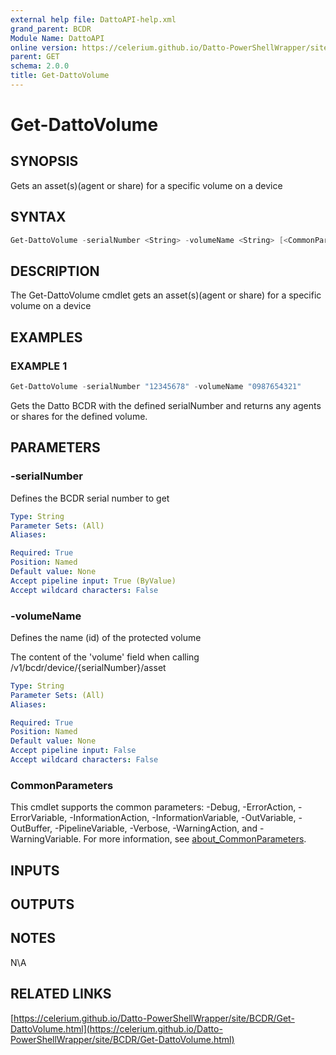 ```yaml
---
external help file: DattoAPI-help.xml
grand_parent: BCDR
Module Name: DattoAPI
online version: https://celerium.github.io/Datto-PowerShellWrapper/site/BCDR/Get-DattoVolume.html
parent: GET
schema: 2.0.0
title: Get-DattoVolume
---
```


# Get-DattoVolume

## SYNOPSIS
Gets an asset(s)(agent or share) for a specific volume on a device

## SYNTAX

```powershell
Get-DattoVolume -serialNumber <String> -volumeName <String> [<CommonParameters>]
```

## DESCRIPTION
The Get-DattoVolume cmdlet gets an asset(s)(agent or share)
for a specific volume on a device

## EXAMPLES

### EXAMPLE 1
```powershell
Get-DattoVolume -serialNumber "12345678" -volumeName "0987654321"
```

Gets the Datto BCDR with the defined serialNumber and returns any
agents or shares for the defined volume.

## PARAMETERS

### -serialNumber
Defines the BCDR serial number to get

```yaml
Type: String
Parameter Sets: (All)
Aliases:

Required: True
Position: Named
Default value: None
Accept pipeline input: True (ByValue)
Accept wildcard characters: False
```

### -volumeName
Defines the name (id) of the protected volume

The content of the 'volume' field when calling /v1/bcdr/device/{serialNumber}/asset

```yaml
Type: String
Parameter Sets: (All)
Aliases:

Required: True
Position: Named
Default value: None
Accept pipeline input: False
Accept wildcard characters: False
```

### CommonParameters
This cmdlet supports the common parameters: -Debug, -ErrorAction, -ErrorVariable, -InformationAction, -InformationVariable, -OutVariable, -OutBuffer, -PipelineVariable, -Verbose, -WarningAction, and -WarningVariable. For more information, see [about_CommonParameters](http://go.microsoft.com/fwlink/?LinkID=113216).

## INPUTS

## OUTPUTS

## NOTES
N\A

## RELATED LINKS

[https://celerium.github.io/Datto-PowerShellWrapper/site/BCDR/Get-DattoVolume.html](https://celerium.github.io/Datto-PowerShellWrapper/site/BCDR/Get-DattoVolume.html)

